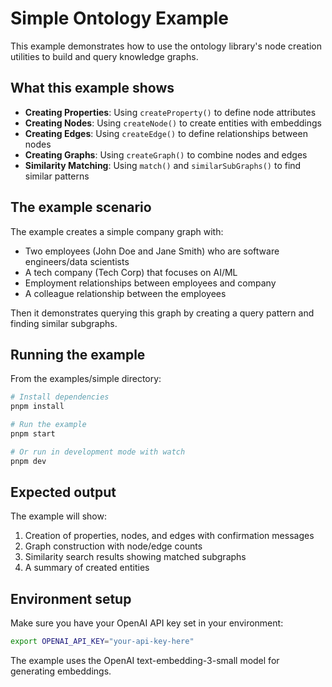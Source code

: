 # Simple Ontology Example

This example demonstrates how to use the ontology library's node creation utilities to build and query knowledge graphs.

## What this example shows

- **Creating Properties**: Using `createProperty()` to define node attributes
- **Creating Nodes**: Using `createNode()` to create entities with embeddings
- **Creating Edges**: Using `createEdge()` to define relationships between nodes
- **Creating Graphs**: Using `createGraph()` to combine nodes and edges
- **Similarity Matching**: Using `match()` and `similarSubGraphs()` to find similar patterns

## The example scenario

The example creates a simple company graph with:
- Two employees (John Doe and Jane Smith) who are software engineers/data scientists
- A tech company (Tech Corp) that focuses on AI/ML
- Employment relationships between employees and company
- A colleague relationship between the employees

Then it demonstrates querying this graph by creating a query pattern and finding similar subgraphs.

## Running the example

From the examples/simple directory:

```bash
# Install dependencies
pnpm install

# Run the example
pnpm start

# Or run in development mode with watch
pnpm dev
```

## Expected output

The example will show:
1. Creation of properties, nodes, and edges with confirmation messages
2. Graph construction with node/edge counts
3. Similarity search results showing matched subgraphs
4. A summary of created entities

## Environment setup

Make sure you have your OpenAI API key set in your environment:

```bash
export OPENAI_API_KEY="your-api-key-here"
```

The example uses the OpenAI text-embedding-3-small model for generating embeddings. 